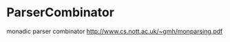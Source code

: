 ParserCombinator
================

monadic parser combinator http://www.cs.nott.ac.uk/~gmh/monparsing.pdf
